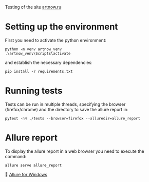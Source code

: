 Testing of the site [artnow.ru](https://artnow.ru/)

# Setting up the environment
First you need to activate the python environment:
```
python -m venv artnow_venv
.\artnow_venv\Scripts\activate
```
and establish the necessary dependencies:
```
pip install -r requirements.txt
```

# Running tests
Tests can be run in multiple threads, specifying the browser (firefox/chrome) and the directory to save the allure report in:
```
pytest -n4 ./tests --browser=firefox --alluredir=allure_report
```

# Allure report
To display the allure report in a web browser you need to execute the command:
```
allure serve allure_report
```

:link: [Allure for Windows](https://allurereport.org/docs/install-for-windows/)